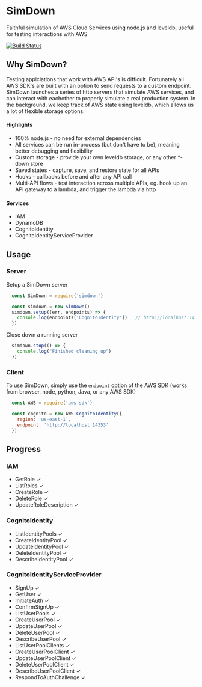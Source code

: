 # SimDown

Faithful simulation of AWS Cloud Services using node.js and leveldb, useful for testing interactions with AWS

[![Build Status](https://travis-ci.org/stackdown/simdown.svg?branch=master)](https://travis-ci.org/stackdown/simdown)

## Why SimDown?

Testing applciations that work with AWS API's is difficult. Fortunately all AWS SDK's are built with an option to send requests to a custom endpoint. SimDown launches a series of http servers that simulate AWS services, and can interact with eachother to properly simulate a real production system. In the background, we keep track of AWS state using leveldb, which allows us a lot of flexible storage options.

#### Highlights

- 100% node.js - no need for external dependencies
- All services can be run in-process (but don't have to be), meaning better debugging and flexibility
- Custom storage - provide your own leveldb storage, or any other *-down store
- Saved states - capture, save, and restore state for all APIs
- Hooks - callbacks before and after any API call
- Multi-API flows - test interaction across multiple APIs, eg. hook up an API gateway to a lambda, and trigger the lambda via http

#### Services
    
- IAM
- DynamoDB
- CognitoIdentity
- CognitoIdentityServiceProvider

## Usage

### Server

Setup a SimDown server

```JavaScript
  const SimDown = require('simdown')

  const simdown = new SimDown()
  simdown.setup((err, endpoints) => {
    console.log(endpoints['CognitoIdentity'])   // http://localhost:14353
  })
```

Close down a running server

```JavaScript
  simdown.stop(() => {
    console.log("Finished cleaning up")
  })
```

### Client

To use SimDown, simply use the `endpoint` option of the AWS SDK (works from browser, node, python, Java, or any AWS SDK)

```JavaScript
  const AWS = require('aws-sdk')

  const cognito = new AWS.CognitoIdentity({
    region: 'us-east-1',
    endpoint: 'http://localhost:14353'
  })
```

## Progress

### IAM

- GetRole ✓
- ListRoles ✓
- CreateRole ✓
- DeleteRole ✓
- UpdateRoleDescription ✓

### CognitoIdentity

- ListIdentityPools ✓
- CreateIdentityPool ✓
- UpdateIdentityPool ✓
- DeleteIdentityPool ✓
- DescribeIdentityPool ✓

### CognitoIdentityServiceProvider

- SignUp ✓
- GetUser ✓
- InitiateAuth ✓
- ConfirmSignUp ✓
- ListUserPools ✓
- CreateUserPool ✓
- UpdateUserPool ✓
- DeleteUserPool ✓
- DescribeUserPool ✓
- ListUserPoolClients ✓
- CreateUserPoolClient ✓
- UpdateUserPoolClient ✓
- DeleteUserPoolClient ✓
- DescribeUserPoolClient ✓
- RespondToAuthChallenge ✓
